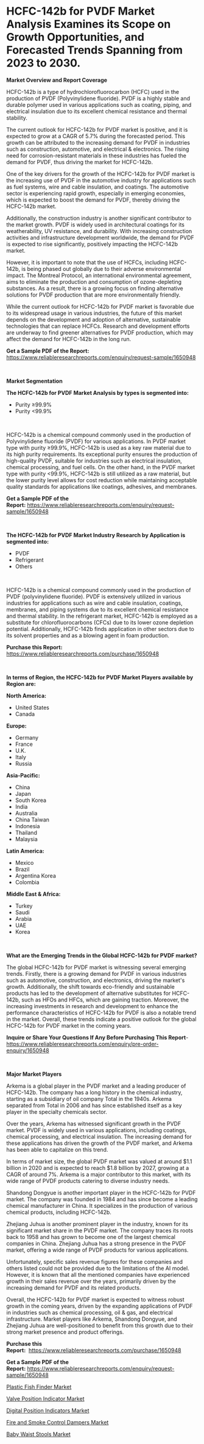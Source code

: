 <p><h1>HCFC-142b for PVDF Market Analysis Examines its Scope on Growth Opportunities, and Forecasted Trends Spanning from 2023 to 2030.</h1></p><p><strong>Market Overview and Report Coverage</strong></p>
<p><p>HCFC-142b is a type of hydrochlorofluorocarbon (HCFC) used in the production of PVDF (Polyvinylidene fluoride). PVDF is a highly stable and durable polymer used in various applications such as coating, piping, and electrical insulation due to its excellent chemical resistance and thermal stability.</p><p>The current outlook for HCFC-142b for PVDF market is positive, and it is expected to grow at a CAGR of 5.7% during the forecasted period. This growth can be attributed to the increasing demand for PVDF in industries such as construction, automotive, and electrical & electronics. The rising need for corrosion-resistant materials in these industries has fueled the demand for PVDF, thus driving the market for HCFC-142b.</p><p>One of the key drivers for the growth of the HCFC-142b for PVDF market is the increasing use of PVDF in the automotive industry for applications such as fuel systems, wire and cable insulation, and coatings. The automotive sector is experiencing rapid growth, especially in emerging economies, which is expected to boost the demand for PVDF, thereby driving the HCFC-142b market.</p><p>Additionally, the construction industry is another significant contributor to the market growth. PVDF is widely used in architectural coatings for its weatherability, UV resistance, and durability. With increasing construction activities and infrastructure development worldwide, the demand for PVDF is expected to rise significantly, positively impacting the HCFC-142b market.</p><p>However, it is important to note that the use of HCFCs, including HCFC-142b, is being phased out globally due to their adverse environmental impact. The Montreal Protocol, an international environmental agreement, aims to eliminate the production and consumption of ozone-depleting substances. As a result, there is a growing focus on finding alternative solutions for PVDF production that are more environmentally friendly.</p><p>While the current outlook for HCFC-142b for PVDF market is favorable due to its widespread usage in various industries, the future of this market depends on the development and adoption of alternative, sustainable technologies that can replace HCFCs. Research and development efforts are underway to find greener alternatives for PVDF production, which may affect the demand for HCFC-142b in the long run.</p></p>
<p><strong>Get a Sample PDF of the Report:</strong> <a href="https://www.reliableresearchreports.com/enquiry/request-sample/1650948">https://www.reliableresearchreports.com/enquiry/request-sample/1650948</a></p>
<p>&nbsp;</p>
<p><strong>Market Segmentation</strong></p>
<p><strong>The HCFC-142b for PVDF Market Analysis by types is segmented into:</strong></p>
<p><ul><li>Purity ≥99.9%</li><li>Purity <99.9%</li></ul></p>
<p>&nbsp;</p>
<p><p>HCFC-142b is a chemical compound commonly used in the production of Polyvinylidene fluoride (PVDF) for various applications. In PVDF market type with purity ≥99.9%, HCFC-142b is used as a key raw material due to its high purity requirements. Its exceptional purity ensures the production of high-quality PVDF, suitable for industries such as electrical insulation, chemical processing, and fuel cells. On the other hand, in the PVDF market type with purity <99.9%, HCFC-142b is still utilized as a raw material, but the lower purity level allows for cost reduction while maintaining acceptable quality standards for applications like coatings, adhesives, and membranes.</p></p>
<p><strong>Get a Sample PDF of the Report:</strong>&nbsp;<a href="https://www.reliableresearchreports.com/enquiry/request-sample/1650948">https://www.reliableresearchreports.com/enquiry/request-sample/1650948</a></p>
<p>&nbsp;</p>
<p><strong>The HCFC-142b for PVDF Market Industry Research by Application is segmented into:</strong></p>
<p><ul><li>PVDF</li><li>Refrigerant</li><li>Others</li></ul></p>
<p>&nbsp;</p>
<p><p>HCFC-142b is a chemical compound commonly used in the production of PVDF (polyvinylidene fluoride). PVDF is extensively utilized in various industries for applications such as wire and cable insulation, coatings, membranes, and piping systems due to its excellent chemical resistance and thermal stability. In the refrigerant market, HCFC-142b is employed as a substitute for chlorofluorocarbons (CFCs) due to its lower ozone depletion potential. Additionally, HCFC-142b finds application in other sectors due to its solvent properties and as a blowing agent in foam production.</p></p>
<p><strong>Purchase this Report:</strong>&nbsp; <a href="https://www.reliableresearchreports.com/purchase/1650948">https://www.reliableresearchreports.com/purchase/1650948</a></p>
<p>&nbsp;</p>
<p><strong>In terms of Region, the HCFC-142b for PVDF Market Players available by Region are:</strong></p>
<p>
    <p> <strong> North America: </strong>
        <ul>
            <li>United States</li>
            <li>Canada</li>
        </ul>
        </p> 
    <p> <strong> Europe: </strong>
        <ul>
            <li>Germany</li>
            <li>France</li>
            <li>U.K.</li>
            <li>Italy</li>
            <li>Russia</li>
        </ul>
        </p> 
    <p> <strong> Asia-Pacific: </strong>
        <ul>
            <li>China</li>
            <li>Japan</li>
            <li>South Korea</li>
            <li>India</li>
            <li>Australia</li>
            <li>China Taiwan</li>
            <li>Indonesia</li>
            <li>Thailand</li>
            <li>Malaysia</li>
        </ul>
        </p> 
    <p> <strong> Latin America: </strong>
        <ul>
            <li>Mexico</li>
            <li>Brazil</li>
            <li>Argentina Korea</li>
            <li>Colombia</li>
        </ul>
        </p> 
    <p> <strong> Middle East & Africa: </strong>
        <ul>
            <li>Turkey</li>
            <li>Saudi</li>
            <li>Arabia</li>
            <li>UAE</li>
            <li>Korea</li>
        </ul>
    </p>
    </p>
<p>&nbsp;</p>
<p><strong>What are the Emerging Trends in the Global HCFC-142b for PVDF market?</strong></p>
<p><p>The global HCFC-142b for PVDF market is witnessing several emerging trends. Firstly, there is a growing demand for PVDF in various industries such as automotive, construction, and electronics, driving the market's growth. Additionally, the shift towards eco-friendly and sustainable products has led to the development of alternative substitutes for HCFC-142b, such as HFOs and HFCs, which are gaining traction. Moreover, the increasing investments in research and development to enhance the performance characteristics of HCFC-142b for PVDF is also a notable trend in the market. Overall, these trends indicate a positive outlook for the global HCFC-142b for PVDF market in the coming years.</p></p>
<p><strong>Inquire or Share Your Questions If Any Before Purchasing This Report</strong>- <a href="https://www.reliableresearchreports.com/enquiry/pre-order-enquiry/1650948">https://www.reliableresearchreports.com/enquiry/pre-order-enquiry/1650948</a></p>
<p>&nbsp;</p>
<p><strong>Major Market Players</strong></p>
<p><p>Arkema is a global player in the PVDF market and a leading producer of HCFC-142b. The company has a long history in the chemical industry, starting as a subsidiary of oil company Total in the 1940s. Arkema separated from Total in 2006 and has since established itself as a key player in the specialty chemicals sector.</p><p>Over the years, Arkema has witnessed significant growth in the PVDF market. PVDF is widely used in various applications, including coatings, chemical processing, and electrical insulation. The increasing demand for these applications has driven the growth of the PVDF market, and Arkema has been able to capitalize on this trend.</p><p>In terms of market size, the global PVDF market was valued at around $1.1 billion in 2020 and is expected to reach $1.8 billion by 2027, growing at a CAGR of around 7%. Arkema is a major contributor to this market, with its wide range of PVDF products catering to diverse industry needs.</p><p>Shandong Dongyue is another important player in the HCFC-142b for PVDF market. The company was founded in 1984 and has since become a leading chemical manufacturer in China. It specializes in the production of various chemical products, including HCFC-142b.</p><p>Zhejiang Juhua is another prominent player in the industry, known for its significant market share in the PVDF market. The company traces its roots back to 1958 and has grown to become one of the largest chemical companies in China. Zhejiang Juhua has a strong presence in the PVDF market, offering a wide range of PVDF products for various applications.</p><p>Unfortunately, specific sales revenue figures for these companies and others listed could not be provided due to the limitations of the AI model. However, it is known that all the mentioned companies have experienced growth in their sales revenue over the years, primarily driven by the increasing demand for PVDF and its related products.</p><p>Overall, the HCFC-142b for PVDF market is expected to witness robust growth in the coming years, driven by the expanding applications of PVDF in industries such as chemical processing, oil & gas, and electrical infrastructure. Market players like Arkema, Shandong Dongyue, and Zhejiang Juhua are well-positioned to benefit from this growth due to their strong market presence and product offerings.</p></p>
<p><strong>Purchase this Report:</strong>&nbsp;&nbsp;<a href="https://www.reliableresearchreports.com/purchase/1650948">https://www.reliableresearchreports.com/purchase/1650948</a></p>
<p></p>
<p><strong>Get a Sample PDF of the Report:</strong>&nbsp;<a href="https://www.reliableresearchreports.com/enquiry/request-sample/1650948">https://www.reliableresearchreports.com/enquiry/request-sample/1650948</a></p>
<p><p><a href="https://medium.com/@lottiejerde6456/plastic-fish-finder-market-size-growth-forecast-2023-2030-967edaf4b1f7">Plastic Fish Finder Market</a></p><p><a href="https://www.linkedin.com/pulse/decoding-valve-position-indicator-market-deep-dive-latest-jb7pe/">Valve Position Indicator Market</a></p><p><a href="https://www.linkedin.com/pulse/digital-position-indicators-market-insights-players-forecast-onzse/">Digital Position Indicators Market</a></p><p><a href="https://github.com/mabutironaldo/Market-Research-Report-List-1/blob/main/fire-and-smoke-control-dampers-market.md">Fire and Smoke Control Dampers Market</a></p><p><a href="https://github.com/castoriffic/Market-Research-Report-List-1/blob/main/baby-waist-stools-market.md">Baby Waist Stools Market</a></p></p>